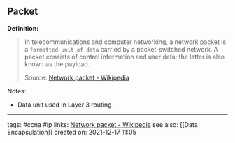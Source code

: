 ## Packet

**Definition:**
>In telecommunications and computer networking, a network packet is a `formatted unit of data` carried by a packet-switched network. A packet consists of control information and user data; the latter is also known as the payload.
>
>Source: [Network packet - Wikipedia](https://en.wikipedia.org/wiki/Network_packet)



Notes:
- Data unit used in Layer 3 routing

---
tags: #ccna #ip 
links: [Network packet - Wikipedia](https://en.wikipedia.org/wiki/Network_packet)
see also: [[Data Encapsulation]]
created on: 2021-12-17 11:05